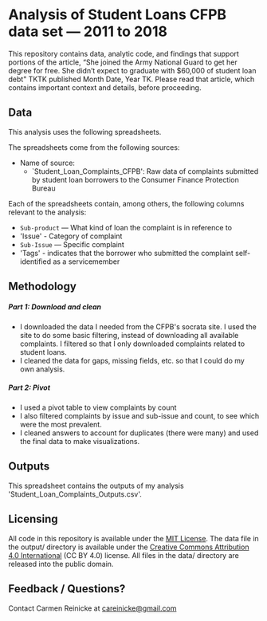 # Analysis of Student Loans CFPB data set — 2011 to 2018

This repository contains data, analytic code, and findings that support portions of the article, “She joined the Army National Guard to get her degree for free. She didn’t expect to graduate with $60,000 of student loan debt" TKTK published Month Date, Year TK. Please read that article, which contains important context and details, before proceeding.

## Data

This analysis uses the following spreadsheets.

The spreadsheets come from the following sources:

- Name of source:
  - `Student_Loan_Complaints_CFPB': Raw data of complaints submitted by student loan borrowers to the Consumer Finance Protection Bureau

Each of the spreadsheets contain, among others, the following columns relevant to the analysis:

- `Sub-product` — What kind of loan the complaint is in reference to
- 'Issue' - Category of complaint 
- `Sub-Issue` — Specific complaint
- 'Tags' - indicates that the borrower who submitted the complaint self-identified as a servicemember 


## Methodology

##### Part 1: Download and clean 

- I downloaded the data I needed from the CFPB's socrata site. I used the site to do some basic filtering, instead of downloading all available complaints. I filtered so that I only downloaded complaints related to student loans. 
- I cleaned the data for gaps, missing fields, etc. so that I could do my own analysis.


##### Part 2: Pivot

- I used a pivot table to view complaints by count
- I also filtered complaints by issue and sub-issue and count, to see which were the most prevalent. 
- I cleaned answers to account for duplicates (there were many) and used the final data to make visualizations. 


## Outputs

This spreadsheet contains the outputs of my analysis 'Student_Loan_Complaints_Outputs.csv'.

## Licensing

All code in this repository is available under the [MIT License](https://opensource.org/licenses/MIT). The data file in the output/ directory is available under the [Creative Commons Attribution 4.0 International](https://creativecommons.org/licenses/by/4.0/) (CC BY 4.0) license. All files in the data/ directory are released into the public domain.

## Feedback / Questions?

Contact Carmen Reinicke at careinicke@gmail.com 
